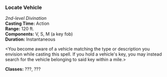 ### Locate Vehicle  
*2nd-level Divination*  
**Casting Time:** Action  
**Range:** 120 ft.  
**Components:** V, S, M (a key fob)  
**Duration:** Instantaneous  

\<You become aware of a vehicle matching the type or description you envision while casting this spell. If you hold a vehicle's key, you may instead search for the vehicle belonging to said key within a mile.>

**Classes:** ???, ???